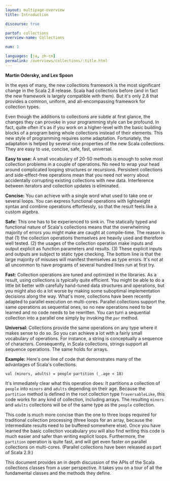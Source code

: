 ```yaml
---
layout: multipage-overview
title: Introduction

discourse: true

partof: collections
overview-name: Collections

num: 1

languages: [ja, zh-cn]
permalink: /overviews/collections/:title.html
---
```


**Martin Odersky, and Lex Spoon**

In the eyes of many, the new collections framework is the most significant
change in the Scala 2.8 release. Scala had collections before (and in fact the new
framework is largely compatible with them). But it's only 2.8 that
provides a common, uniform, and all-encompassing framework for
collection types.

Even though the additions to collections are subtle at first glance,
the changes they can provoke in your programming style can be
profound.  In fact, quite often it's as if you work on a higher-level
with the basic building blocks of a program being whole collections
instead of their elements. This new style of programming requires some
adaptation. Fortunately, the adaptation is helped by several nice
properties of the new Scala collections. They are easy to use,
concise, safe, fast, universal.

**Easy to use:** A small vocabulary of 20-50 methods is
enough to solve most collection problems in a couple of operations. No
need to wrap your head around complicated looping structures or
recursions. Persistent collections and side-effect-free operations mean
that you need not worry about accidentally corrupting existing
collections with new data.  Interference between iterators and
collection updates is eliminated.

**Concise:** You can achieve with a single word what used to
take one or several loops. You can express functional operations with
lightweight syntax and combine operations effortlessly, so that the result
feels like a custom algebra.  

**Safe:** This one has to be experienced to sink in. The
statically typed and functional nature of Scala's collections means
that the overwhelming majority of errors you might make are caught at
compile-time. The reason is that (1) the collection operations
themselves are heavily used and therefore well
tested. (2) the usages of the collection operation make inputs and
output explicit as function parameters and results. (3) These explicit
inputs and outputs are subject to static type checking. The bottom line
is that the large majority of misuses will manifest themselves as type
errors. It's not at all uncommon to have programs of several hundred
lines run at first try.

**Fast:** Collection operations are tuned and optimized in the
libraries. As a result, using collections is typically quite
efficient. You might be able to do a little bit better with carefully
hand-tuned data structures and operations, but you might also do a lot
worse by making some suboptimal implementation decisions along the
way.  What's more, collections have been recently adapted to parallel
execution on multi-cores. Parallel collections support the same
operations as sequential ones, so no new operations need to be learned
and no code needs to be rewritten. You can turn a sequential collection into a
parallel one simply by invoking the `par` method.

**Universal:** Collections provide the same operations on
any type where it makes sense to do so. So you can achieve a lot with
a fairly small vocabulary of operations. For instance, a string is
conceptually a sequence of characters. Consequently, in Scala
collections, strings support all sequence operations. The same holds
for arrays.

**Example:** Here's one line of code that demonstrates many of the
advantages of Scala's collections.

    val (minors, adults) = people partition (_.age < 18)

It's immediately clear what this operation does: It partitions a
collection of `people` into `minors` and `adults` depending on
their age. Because the `partition` method is defined in the root
collection type `TraversableLike`, this code works for any kind of
collection, including arrays. The resulting `minors` and `adults`
collections will be of the same type as the `people` collection.

This code is much more concise than the one to three loops required for
traditional collection processing (three loops for an array, because
the intermediate results need to be buffered somewhere else).  Once
you have learned the basic collection vocabulary you will also find
writing this code is much easier and safer than writing explicit
loops. Furthermore, the `partition` operation is quite fast, and will
get even faster on parallel collections on multi-cores.  (Parallel
collections have been released
as part of Scala 2.9.)

This document provides an in depth discussion of the APIs of the
Scala collections classes from a user perspective.  It takes you on
a tour of all the fundamental classes and the methods they define.

